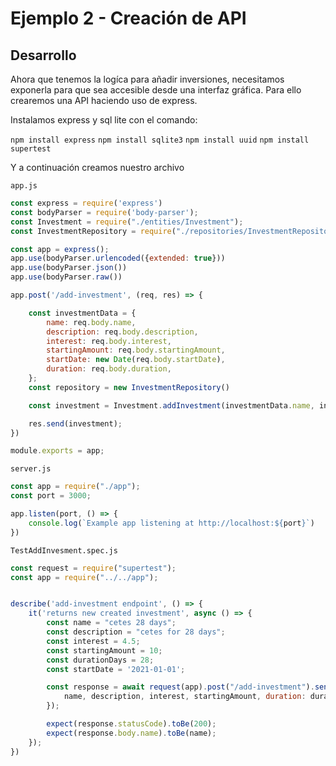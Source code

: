 # Ejemplo 2 - Creación de API

## Desarrollo

Ahora que tenemos la logíca para añadir inversiones, necesitamos exponerla para que sea accesible desde una interfaz
gráfica. Para ello crearemos una API haciendo uso de express.

Instalamos express y sql lite con el comando:

`npm install express`
`npm install sqlite3`
`npm install uuid`
`npm install supertest`

Y a continuación creamos nuestro archivo

`app.js`

```javascript
const express = require('express')
const bodyParser = require('body-parser');
const Investment = require("./entities/Investment");
const InvestmentRepository = require("./repositories/InvestmentRepository");

const app = express();
app.use(bodyParser.urlencoded({extended: true}))
app.use(bodyParser.json())
app.use(bodyParser.raw())

app.post('/add-investment', (req, res) => {

    const investmentData = {
        name: req.body.name,
        description: req.body.description,
        interest: req.body.interest,
        startingAmount: req.body.startingAmount,
        startDate: new Date(req.body.startDate),
        duration: req.body.duration,
    };
    const repository = new InvestmentRepository()

    const investment = Investment.addInvestment(investmentData.name, investmentData.description, investmentData.interest, investmentData.startingAmount, investmentData.startDate, investmentData.duration, repository);

    res.send(investment);
})

module.exports = app;

```

`server.js`

```javascript
const app = require("./app");
const port = 3000;

app.listen(port, () => {
    console.log(`Example app listening at http://localhost:${port}`)
})


```

`TestAddInvesment.spec.js`

```javascript
const request = require("supertest");
const app = require("../../app");


describe('add-investment endpoint', () => {
    it('returns new created investment', async () => {
        const name = "cetes 28 days";
        const description = "cetes for 28 days";
        const interest = 4.5;
        const startingAmount = 10;
        const durationDays = 28;
        const startDate = '2021-01-01';

        const response = await request(app).post("/add-investment").send({
            name, description, interest, startingAmount, duration: durationDays, startDate
        });

        expect(response.statusCode).toBe(200);
        expect(response.body.name).toBe(name);
    });
})


```
